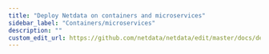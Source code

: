 ```yaml
---
title: "Deploy Netdata on containers and microservices"
sidebar_label: "Containers/microservices"
description: ""
custom_edit_url: https://github.com/netdata/netdata/edit/master/docs/deploy/containers-microservices.md
---
```



